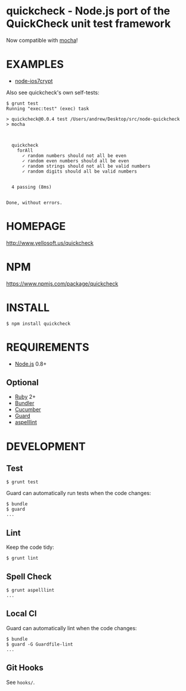 # quickcheck - Node.js port of the QuickCheck unit test framework

Now compatible with [mocha](http://visionmedia.github.io/mocha/)!

# EXAMPLES

* [node-ios7crypt](https://github.com/mcandre/node-ios7crypt/blob/master/test/test.js)

Also see quickcheck's own self-tests:

```
$ grunt test
Running "exec:test" (exec) task

> quickcheck@0.0.4 test /Users/andrew/Desktop/src/node-quickcheck
> mocha



  quickcheck
    forAll
      ✓ random numbers should not all be even 
      ✓ random even numbers should all be even 
      ✓ random strings should not all be valid numbers 
      ✓ random digits should all be valid numbers 


  4 passing (8ms)


Done, without errors.
```

# HOMEPAGE

http://www.yellosoft.us/quickcheck

# NPM

https://www.npmjs.com/package/quickcheck

# INSTALL

```
$ npm install quickcheck
```

# REQUIREMENTS

* [Node.js](http://nodejs.org/) 0.8+

## Optional

* [Ruby](https://www.ruby-lang.org/) 2+
* [Bundler](http://bundler.io/)
* [Cucumber](http://cukes.info/)
* [Guard](http://guardgem.org/)
* [aspelllint](https://github.com/mcandre/aspelllint)

# DEVELOPMENT

## Test

```
$ grunt test
```

Guard can automatically run tests when the code changes:

```
$ bundle
$ guard
...
```

## Lint

Keep the code tidy:

```
$ grunt lint
```

## Spell Check

```
$ grunt aspelllint
...
```

## Local CI

Guard can automatically lint when the code changes:

```
$ bundle
$ guard -G Guardfile-lint
...
```

## Git Hooks

See `hooks/`.
